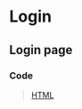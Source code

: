 # Login
## Login page
### Code
>[HTML](https://github.com/shreyash00007/Login/blob/main/index.html)

